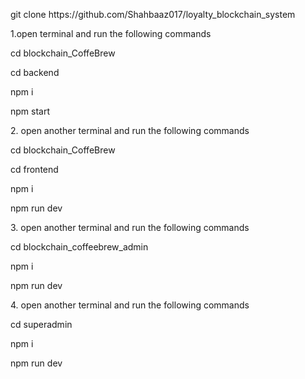 <p>git clone https://github.com/Shahbaaz017/loyalty_blockchain_system</p>
<p>1.open terminal and run the following commands</p>
<p>cd blockchain_CoffeBrew</p>
<p>cd backend</p>
<p>npm i</p>
<p>npm start</p>
<p>2. open another terminal and run the following commands</p>
<p>cd blockchain_CoffeBrew</p>
<p>cd frontend</p>
<p>npm i</p>
<p>npm run dev</p>
<p>3. open another terminal and run the following commands</p>
<p>cd blockchain_coffeebrew_admin</p>
<p>npm i</p>
<p>npm run dev</p>
<p>4.  open another terminal and run the following commands</p>
<p>cd superadmin</p>
<p>npm i</p>
<p>npm run dev</p>
